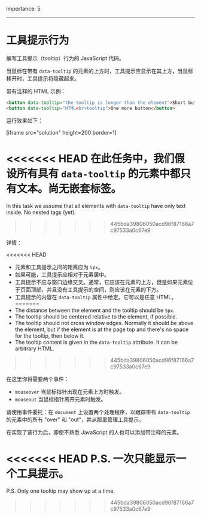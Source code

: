importance: 5

---

# 工具提示行为

编写工具提示（tooltip）行为的 JavaScript 代码。

当鼠标在带有 `data-tooltip` 的元素的上方时，工具提示应显示在其上方，当鼠标移开时，工具提示将隐藏起来。

带有注释的 HTML 示例：
```html
<button data-tooltip="the tooltip is longer than the element">Short button</button>
<button data-tooltip="HTML<br>tooltip">One more button</button>
```

运行效果如下：

[iframe src="solution" height=200 border=1]

<<<<<<< HEAD
在此任务中，我们假设所有具有 `data-tooltip` 的元素中都只有文本。尚无嵌套标签。
=======
In this task we assume that all elements with `data-tooltip` have only text inside. No nested tags (yet).
>>>>>>> 445bda39806050acd96f87166a7c97533a0c67e9

详情：

<<<<<<< HEAD
- 元素和工具提示之间的距离应为 `5px`。
- 如果可能，工具提示应相对于元素居中。
- 工具提示不应与窗口边缘交叉。通常，它应该在元素的上方，但是如果元素位于页面顶部，并且没有工具提示的空间，则应该在元素的下方。
- 工具提示的内容在 `data-tooltip` 属性中给定。它可以是任意 HTML。
=======
- The distance between the element and the tooltip should be `5px`.
- The tooltip should be centered relative to the element, if possible.
- The tooltip should not cross window edges. Normally it should be above the element, but if the element is at the page top and there's no space for the tooltip, then below it.
- The tooltip content is given in the `data-tooltip` attribute. It can be arbitrary HTML.
>>>>>>> 445bda39806050acd96f87166a7c97533a0c67e9

在这里你将需要两个事件：
- `mouseover` 当鼠标指针出现在元素上方时触发。
- `mouseout` 当鼠标指针离开元素时触发。

请使用事件委托：在 `document` 上设置两个处理程序，以跟踪带有 `data-tooltip` 的元素中的所有 "over" 和 "out"，并从那里管理工具提示。

在实现了该行为后，即使不熟悉 JavaScript 的人也可以添加带注释的元素。

<<<<<<< HEAD
P.S. 一次只能显示一个工具提示。
=======
P.S. Only one tooltip may show up at a time.
>>>>>>> 445bda39806050acd96f87166a7c97533a0c67e9
